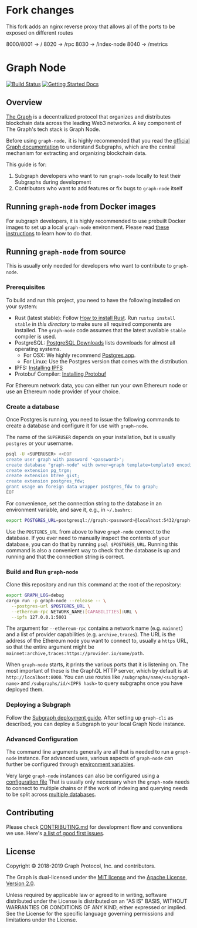 # Fork changes

This fork adds an nginx reverse proxy that allows all of the ports to be exposed on different routes

8000/8001 -> /
8020 -> /rpc
8030 -> /index-node
8040 -> /metrics

# Graph Node

[![Build Status](https://github.com/graphprotocol/graph-node/actions/workflows/ci.yml/badge.svg)](https://github.com/graphprotocol/graph-node/actions/workflows/ci.yml?query=branch%3Amaster)
[![Getting Started Docs](https://img.shields.io/badge/docs-getting--started-brightgreen.svg)](docs/getting-started.md)

## Overview

[The Graph](https://thegraph.com/) is a decentralized protocol that organizes and distributes blockchain data across the leading Web3 networks. A key component of The Graph's tech stack is Graph Node.

Before using `graph-node,` it is highly recommended that you read the [official Graph documentation](https://thegraph.com/docs/en/subgraphs/quick-start/) to understand Subgraphs, which are the central mechanism for extracting and organizing blockchain data.

This guide is for:

1. Subgraph developers who want to run `graph-node` locally to test their Subgraphs during development
2. Contributors who want to add features or fix bugs to `graph-node` itself

## Running `graph-node` from Docker images

For subgraph developers, it is highly recommended to use prebuilt Docker
images to set up a local `graph-node` environment. Please read [these
instructions](./docker/README.md) to learn how to do that.

## Running `graph-node` from source

This is usually only needed for developers who want to contribute to `graph-node`.

### Prerequisites

To build and run this project, you need to have the following installed on your system:

- Rust (latest stable): Follow [How to install
  Rust](https://www.rust-lang.org/en-US/install.html). Run `rustup install
stable` in _this directory_ to make sure all required components are
  installed. The `graph-node` code assumes that the latest available
  `stable` compiler is used.
- PostgreSQL: [PostgreSQL Downloads](https://www.postgresql.org/download/) lists
  downloads for almost all operating systems.
  - For OSX: We highly recommend [Postgres.app](https://postgresapp.com/).
  - For Linux: Use the Postgres version that comes with the distribution.
- IPFS: [Installing IPFS](https://docs.ipfs.io/install/)
- Protobuf Compiler: [Installing Protobuf](https://grpc.io/docs/protoc-installation/)

For Ethereum network data, you can either run your own Ethereum node or use an Ethereum node provider of your choice.

### Create a database

Once Postgres is running, you need to issue the following commands to create a database
and configure it for use with `graph-node`.

The name of the `SUPERUSER` depends on your installation, but is usually `postgres` or your username.

```bash
psql -U <SUPERUSER> <<EOF
create user graph with password '<password>';
create database "graph-node" with owner=graph template=template0 encoding='UTF8' locale='C';
create extension pg_trgm;
create extension btree_gist;
create extension postgres_fdw;
grant usage on foreign data wrapper postgres_fdw to graph;
EOF
```

For convenience, set the connection string to the database in an environment
variable, and save it, e.g., in `~/.bashrc`:

```bash
export POSTGRES_URL=postgresql://graph:<password>@localhost:5432/graph-node
```

Use the `POSTGRES_URL` from above to have `graph-node` connect to the
database. If you ever need to manually inspect the contents of your
database, you can do that by running `psql $POSTGRES_URL`. Running this
command is also a convenient way to check that the database is up and
running and that the connection string is correct.

### Build and Run `graph-node`

Clone this repository and run this command at the root of the repository:

```bash
export GRAPH_LOG=debug
cargo run -p graph-node --release -- \
  --postgres-url $POSTGRES_URL \
  --ethereum-rpc NETWORK_NAME:[CAPABILITIES]:URL \
  --ipfs 127.0.0.1:5001
```

The argument for `--ethereum-rpc` contains a network name (e.g. `mainnet`) and
a list of provider capabilities (e.g. `archive,traces`). The URL is the address
of the Ethereum node you want to connect to, usually a `https` URL, so that the
entire argument might be `mainnet:archive,traces:https://provider.io/some/path`.

When `graph-node` starts, it prints the various ports that it is listening on.
The most important of these is the GraphQL HTTP server, which by default
is at `http://localhost:8000`. You can use routes like `/subgraphs/name/<subgraph-name>`
and `/subgraphs/id/<IPFS hash>` to query subgraphs once you have deployed them.

### Deploying a Subgraph

Follow the [Subgraph deployment
guide](https://thegraph.com/docs/en/subgraphs/developing/introduction/).
After setting up `graph-cli` as described, you can deploy a Subgraph to your
local Graph Node instance.

### Advanced Configuration

The command line arguments generally are all that is needed to run a
`graph-node` instance. For advanced uses, various aspects of `graph-node`
can further be configured through [environment
variables](https://github.com/graphprotocol/graph-node/blob/master/docs/environment-variables.md).

Very large `graph-node` instances can also be configured using a
[configuration file](./docs/config.md) That is usually only necessary when
the `graph-node` needs to connect to multiple chains or if the work of
indexing and querying needs to be split across [multiple databases](./docs/config.md).

## Contributing

Please check [CONTRIBUTING.md](CONTRIBUTING.md) for development flow and conventions we use.
Here's [a list of good first issues](https://github.com/graphprotocol/graph-node/labels/good%20first%20issue).

## License

Copyright &copy; 2018-2019 Graph Protocol, Inc. and contributors.

The Graph is dual-licensed under the [MIT license](LICENSE-MIT) and the [Apache License, Version 2.0](LICENSE-APACHE).

Unless required by applicable law or agreed to in writing, software distributed under the License is distributed on an "AS IS" BASIS, WITHOUT WARRANTIES OR CONDITIONS OF ANY KIND, either expressed or implied. See the License for the specific language governing permissions and limitations under the License.

